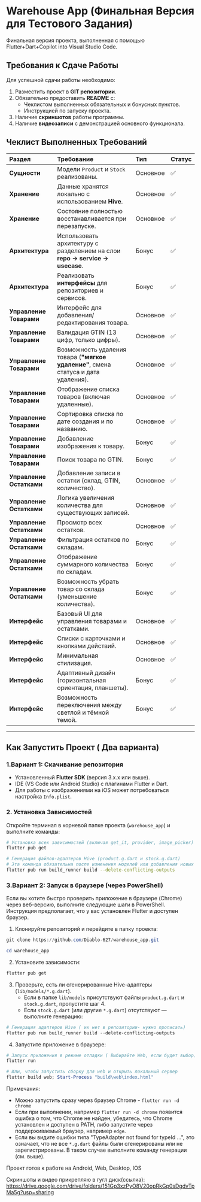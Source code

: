 # Warehouse App (Финальная Версия для Тестового Задания)

Финальная версия проекта, выполненная с помощью Flutter+Dart+Copilot into Visual Studio Code.

## Требования к Сдаче Работы

Для успешной сдачи работы необходимо:
1.  Разместить проект в **GIT репозитории**.
2.  Обязательно предоставить **README** с:
    *   Чеклистом выполненных обязательных и бонусных пунктов.
    *   Инструкцией по запуску проекта.
3.  Наличие **скриншотов** работы программы.
4.  Наличие **видеозаписи** с демонстрацией основного функционала.

## Чеклист Выполненных Требований

| Раздел | Требование | Тип | Статус |
| :--- | :--- | :--- | :--- |
| **Сущности** | Модели `Product` и `Stock` реализованы. | Основное | ✅ |
| **Хранение** | Данные хранятся локально с использованием **Hive**. | Основное | ✅ |
| **Хранение** | Состояние полностью восстанавливается при перезапуске. | Основное | ✅ |
| **Архитектура** | Использовать архитектуру с разделением на слои **repo → service → usecase**. | Бонус | ✅ |
| **Архитектура** | Реализовать **интерфейсы** для репозиториев и сервисов. | Бонус | ✅ |
| **Управление Товарами** | Интерфейс для добавления/редактирования товара. | Основное | ✅ |
| **Управление Товарами** | Валидация GTIN (13 цифр, только цифры). | Основное | ✅ |
| **Управление Товарами** | Возможность удаления товара (**"мягкое удаление"**, смена статуса и дата удаления). | Основное | ✅ |
| **Управление Товарами** | Отображение списка товаров (включая удаленные). | Основное | ✅ |
| **Управление Товарами** | Сортировка списка по дате создания и по названию. | Основное | ✅ |
| **Управление Товарами** | Добавление изображения к товару. | Бонус | ✅ |
| **Управление Товарами** | Поиск товара по GTIN. | Бонус | ✅ |
| **Управление Остатками** | Добавление записи в остатки (склад, GTIN, количество). | Основное | ✅ |
| **Управление Остатками** | Логика увеличения количества для существующих записей. | Основное | ✅ |
| **Управление Остатками** | Просмотр всех остатков. | Основное | ✅ |
| **Управление Остатками** | Фильтрация остатков по складам. | Бонус | ✅ |
| **Управление Остатками** | Отображение суммарного количества по складам. | Бонус | ✅ |
| **Управление Остатками** | Возможность убрать товар со склада (уменьшение количества). | Бонус | ✅ |
| **Интерфейс** | Базовый UI для управления товарами и остатками. | Основное | ✅ |
| **Интерфейс** | Списки с карточками и кнопками действий. | Основное | ✅ |
| **Интерфейс** | Минимальная стилизация. | Основное | ✅ |
| **Интерфейс** | Адаптивный дизайн (горизонтальная ориентация, планшеты). | Бонус | ✅ |
| **Интерфейс** | Возможность переключения между светлой и тёмной темой. | Бонус | ✅ |

---

## Как Запустить Проект ( Два варианта)

### 1.Вариант 1: Скачивание репозитория

*   Установленный **Flutter SDK** (версия 3.x.x или выше).
*   IDE (VS Code или Android Studio) с плагинами Flutter и Dart.
*   Для работы с изображениями на iOS может потребоваться настройка `Info.plist`.

### 2. Установка Зависимостей

Откройте терминал в корневой папке проекта (`warehouse_app`) и выполните команды:

```bash
# Установка всех зависимостей (включая get_it, provider, image_picker)
flutter pub get

# Генерация файлов-адаптеров Hive (product.g.dart и stock.g.dart)
# Эта команда обязательна после изменения моделей или добавления новых
flutter pub run build_runner build --delete-conflicting-outputs
```

### 3.Вариант 2: Запуск в браузере (через PowerShell)

Если вы хотите быстро проверить приложение в браузере (Chrome) через веб-версию, выполните следующие шаги в PowerShell. Инструкция предполагает, что у вас установлен Flutter и доступен браузер.

1) Клонируйте репозиторий и перейдите в папку проекта:

```powershell
git clone https://github.com/Diablo-627/warehouse_app.git

```
```powershell
cd warehouse_app
```
2) Установите зависимости:

```powershell
flutter pub get
```

3) Проверьте, есть ли сгенерированные Hive-адаптеры (`lib/models/*.g.dart`).
    - Если в папке `lib/models` присутствуют файлы `product.g.dart` и `stock.g.dart`, пропустите шаг 4.
    - Если `stock.g.dart` (или другие `*.g.dart`) отсутствуют — выполните генерацию:

```powershell
# Генерация адаптеров Hive ( их нет в репозитории- нужно прописать)
flutter pub run build_runner build --delete-conflicting-outputs
```

4) Запустите приложение в браузере:

```powershell
# Запуск приложения в режиме отладки ( Выбирайте Web, если будет выбор)(У меня например Edge)
flutter run 

# Или, чтобы запустить сборку для web и открыть локальный сервер
flutter build web; Start-Process "build\web\index.html"
```

Примечания:
- Можно запустить сразу через браузер Chrome - `flutter run -d chrome`
- Если при выполнении, например `flutter run -d chrome` появится ошибка о том, что Chrome не найден, убедитесь, что Chrome установлен и доступен в PATH, либо запустите через поддерживаемый браузер, например `edge`.
- Если вы видите ошибки типа "TypeAdapter not found for typeId ...", это означает, что не все `*.g.dart` файлы были сгенерированы или не зарегистрированы. В таком случае выполните команду генерации (см. выше).




Проект готов к работе на Android, Web, Desktop, IOS




Скриншоты и видео прикрепляю в гугл диск(ссылка):
https://drive.google.com/drive/folders/151Gp3xzPyO8V20opRkGp0sDgdvTpMa5g?usp=sharing
